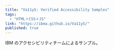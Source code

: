 ```yaml
---
title: "Va11yS: Verified Accessibility Samples"
tags:
  - "HTML＋CSS＋JS"
link: "https://ibma.github.io/Va11yS/"
published: true
---
```


IBM のアクセシビリティチームによるサンプル。
